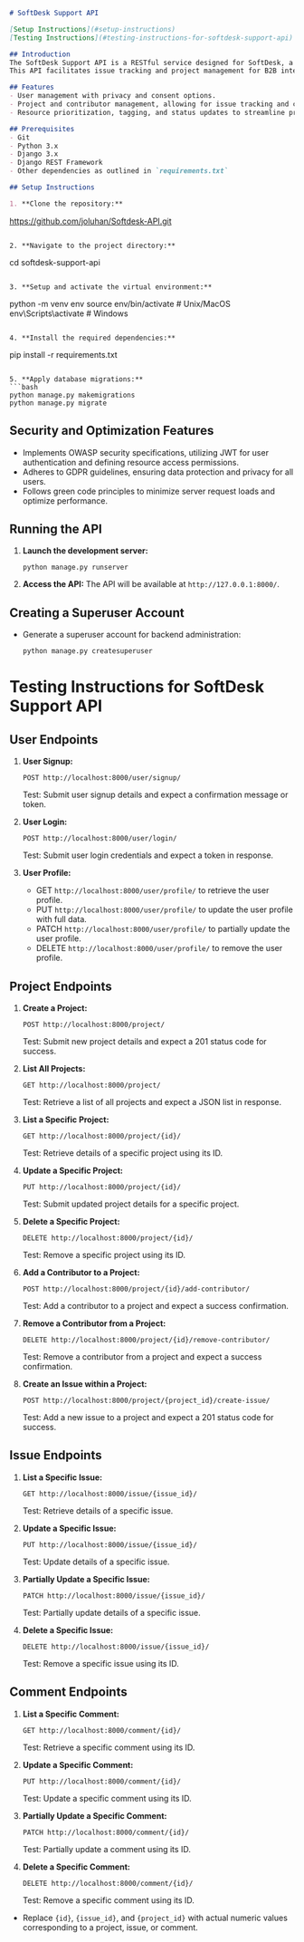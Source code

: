```markdown
# SoftDesk Support API

[Setup Instructions](#setup-instructions)
[Testing Instructions](#testing-instructions-for-softdesk-support-api)

## Introduction
The SoftDesk Support API is a RESTful service designed for SoftDesk, a collaborative software development company. 
This API facilitates issue tracking and project management for B2B interactions, ensuring efficient and secure technical support solutions.

## Features
- User management with privacy and consent options.
- Project and contributor management, allowing for issue tracking and comment posting.
- Resource prioritization, tagging, and status updates to streamline project workflows.

## Prerequisites
- Git
- Python 3.x
- Django 3.x
- Django REST Framework
- Other dependencies as outlined in `requirements.txt`

## Setup Instructions

1. **Clone the repository:**
```
https://github.com/joluhan/Softdesk-API.git
```

2. **Navigate to the project directory:**
   ```
   cd softdesk-support-api
   ```

3. **Setup and activate the virtual environment:**
   ```
   python -m venv env
   source env/bin/activate  # Unix/MacOS
   env\Scripts\activate  # Windows
   ```

4. **Install the required dependencies:**
   ```
   pip install -r requirements.txt
   ```

5. **Apply database migrations:**
   ```bash
   python manage.py makemigrations
   python manage.py migrate
   ```

## Security and Optimization Features
- Implements OWASP security specifications, utilizing JWT for user authentication and defining resource access permissions.
- Adheres to GDPR guidelines, ensuring data protection and privacy for all users.
- Follows green code principles to minimize server request loads and optimize performance.

## Running the API

1. **Launch the development server:**
   ```
   python manage.py runserver
   ```

2. **Access the API:** The API will be available at `http://127.0.0.1:8000/`.

## Creating a Superuser Account

- Generate a superuser account for backend administration:
  ```
  python manage.py createsuperuser
  ```


# Testing Instructions for SoftDesk Support API

## User Endpoints

1. **User Signup:**
   ```
   POST http://localhost:8000/user/signup/
   ```
   Test: Submit user signup details and expect a confirmation message or token.

2. **User Login:**
   ```
   POST http://localhost:8000/user/login/
   ```
   Test: Submit user login credentials and expect a token in response.

3. **User Profile:**
   - GET `http://localhost:8000/user/profile/` to retrieve the user profile.
   - PUT `http://localhost:8000/user/profile/` to update the user profile with full data.
   - PATCH `http://localhost:8000/user/profile/` to partially update the user profile.
   - DELETE `http://localhost:8000/user/profile/` to remove the user profile.

## Project Endpoints

1. **Create a Project:**
   ```
   POST http://localhost:8000/project/
   ```
   Test: Submit new project details and expect a 201 status code for success.

2. **List All Projects:**
   ```
   GET http://localhost:8000/project/
   ```
   Test: Retrieve a list of all projects and expect a JSON list in response.

3. **List a Specific Project:**
   ```
   GET http://localhost:8000/project/{id}/
   ```
   Test: Retrieve details of a specific project using its ID.

4. **Update a Specific Project:**
   ```
   PUT http://localhost:8000/project/{id}/
   ```
   Test: Submit updated project details for a specific project.

5. **Delete a Specific Project:**
   ```
   DELETE http://localhost:8000/project/{id}/
   ```
   Test: Remove a specific project using its ID.

6. **Add a Contributor to a Project:**
   ```
   POST http://localhost:8000/project/{id}/add-contributor/
   ```
   Test: Add a contributor to a project and expect a success confirmation.

7. **Remove a Contributor from a Project:**
   ```
   DELETE http://localhost:8000/project/{id}/remove-contributor/
   ```
   Test: Remove a contributor from a project and expect a success confirmation.

8. **Create an Issue within a Project:**
   ```
   POST http://localhost:8000/project/{project_id}/create-issue/
   ```
   Test: Add a new issue to a project and expect a 201 status code for success.

## Issue Endpoints

1. **List a Specific Issue:**
   ```
   GET http://localhost:8000/issue/{issue_id}/
   ```
   Test: Retrieve details of a specific issue.

2. **Update a Specific Issue:**
   ```
   PUT http://localhost:8000/issue/{issue_id}/
   ```
   Test: Update details of a specific issue.

3. **Partially Update a Specific Issue:**
   ```
   PATCH http://localhost:8000/issue/{issue_id}/
   ```
   Test: Partially update details of a specific issue.

4. **Delete a Specific Issue:**
   ```
   DELETE http://localhost:8000/issue/{issue_id}/
   ```
   Test: Remove a specific issue using its ID.

## Comment Endpoints

1. **List a Specific Comment:**
   ```
   GET http://localhost:8000/comment/{id}/
   ```
   Test: Retrieve a specific comment using its ID.

2. **Update a Specific Comment:**
   ```
   PUT http://localhost:8000/comment/{id}/
   ```
   Test: Update a specific comment using its ID.

3. **Partially Update a Specific Comment:**
   ```
   PATCH http://localhost:8000/comment/{id}/
   ```
   Test: Partially update a comment using its ID.

4. **Delete a Specific Comment:**
   ```
   DELETE http://localhost:8000/comment/{id}/
   ```
   Test: Remove a specific comment using its ID.


- Replace `{id}`, `{issue_id}`, and `{project_id}` with actual numeric values corresponding to a project, issue, or comment.